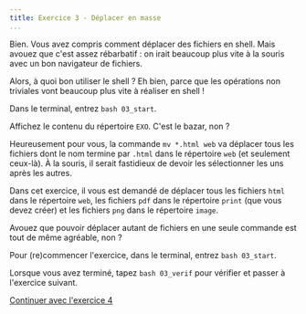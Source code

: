 ```yaml
---
title: Exercice 3 - Déplacer en masse
...
```



Bien. Vous avez compris comment déplacer des fichiers en shell. Mais
avouez que c'est assez rébarbatif : on irait beaucoup plus vite à la
souris avec un bon navigateur de fichiers. 

Alors, à quoi bon utiliser le shell ? Eh bien, parce que les
opérations non triviales vont beaucoup plus vite à réaliser en shell !

Dans le terminal, entrez ``bash 03_start``.

Affichez le contenu du répertoire ``EXO``. C'est le bazar, non ?

Heureusement pour vous, la commande ```mv *.html web``` va déplacer
tous les fichiers dont le nom termine par `.html` dans le répertoire
`web` (et seulement ceux-là). À la souris, il serait fastidieux de
devoir les sélectionner les uns après les autres.

Dans cet exercice, il vous est demandé de
déplacer tous les fichiers `html` dans le répertoire `web`, les
fichiers `pdf` dans le répertoire `print` (que vous devez créer) et
les fichiers `png` dans le répertoire `image`. 

Avouez que pouvoir déplacer autant de fichiers en une seule commande
est tout de même agréable, non ?

Pour (re)commencer l'exercice, dans le terminal, entrez ``bash 03_start``.

Lorsque vous avez terminé, tapez ``bash 03_verif`` pour vérifier et passer à l'exercice suivant.

[Continuer avec l'exercice 4](04.html)
